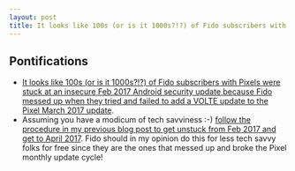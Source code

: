 ```yaml
---
layout: post
title: It looks like 100s (or is it 1000s?!?) of Fido subscribers with Pixels were stuck at an insecure Feb 2017 Android security update because Fido messed up when they tried and failed to add a VOLTE update to the Pixel March 2017 update
---
```


## Pontifications
* [It looks like 100s (or is it 1000s?!?) of Fido subscribers with Pixels were stuck at an insecure Feb 2017 Android security update because Fido messed up when they tried and failed to add a VOLTE update to the Pixel March 2017 update](http://forums.fido.ca/t5/forums/forumtopicpage/board-id/Smartphones/message-id/32968/highlight/false#M32968).
* Assuming you have a modicum of tech savviness :-) [follow the procedure in my previous blog post to get unstuck from Feb 2017 and get to April 2017](http://rolandtanglao.com/2017/05/02/p1-fixed-fido-pixel-xl-stuck-feb2017-bug-by-manually-flashing-april2017/). Fido should in my opinion do this for less tech savvy folks for free since they are the ones that messed up and broke the Pixel monthly update cycle!